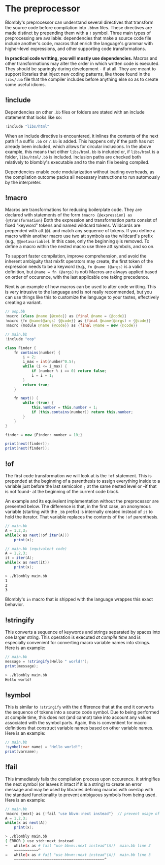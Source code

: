 # The preprocessor

Blombly's preprocessor can understand several directives that transform the source code before compilation into `.bbvm` files. 
These directives are made distinct by prepending them with a `!` symbol.
Three main types of preprocessing are available: dependencies that make a source code file include another's code, 
macros that enrich the language's grammar with higher-level expressions, and other supporting code transformations.

**In practical code writting, you will mostly use dependencies.** Macros and other transformations may alter
the order in which written code is executed. They should be sparingly during development - if at all. 
They are meant to support libraries that inject new coding patterns, like those found in the `libs/.bb` file
that the compiler includes before anything else so as to create some useful idioms.

## !include

Dependencies on other `.bb` files or folders are stated with an include statement that looks like so:

```java
!include "libs/html"
```

When an include directive is encountered, it inlines the contents of the next path if a suffix `.bb` or `/.bb` is added.
This happens only if the path has not already been included, which allows for circular inclusions.
In the above example, this means that either `libs/html.bb` is included or, 
if `libs/html` is a folder, `libs/html/.bb` is included. Inclusion paths are checked both relatively to blombly's
executable and to the main file beeing compiled.

Dependencies enable code modularization without loading overheads, as the compilation outcome packs all necessary instructions to run 
automously by the interpreter.


## !macro

Macros are transformations for reducing boilerplate code. They are declared with statements of the form `!macro {@expression} as {@transformation}`
Both the expression and transformation parts consist of fixed "keyword" tokens and named wildcard tokens. Wildcards are prepended with att (`@`). 
and match any sequence of tokens. If you define a macro within
another macro use two att symbols as the wildcard's 
prefix (e.g., `@@metavariable`). In this case, only the beginning `@` is removed.
To define a macro within the nested macro use three att symbols, and so on.

To support faster compilation, improve comprehension, and avoid the inherent ambiguity that mixfit operators may create,
the first token of the expression needs to be a keyword (e.g., `fn @name (@args)` is a valid definition, but `@name = fn (@args)` is not)
Macros are always applied based on order of occurence, with the last applicable one taking precedence.

Next is an example of how macros can be used to alter code writting. This is very intrusive to the language and is not really recommended,
but you can use things like this to customize the language to your tastes, effectively creating a variant.

```java
// oop.bb
!macro {class @name {@code}} as {final @name = {@code}}
!macro {fn @name(@args) {@code}} as {final @name(@args) = {@code}}
!macro {module @name {@code}} as {final @name = new {@code}}
```

```java
// main.bb
!include "oop"

class Finder { 
    fn contains(number) {
        i = 2;
        i_max = int(number^0.5);
        while (i <= i_max) {
            if (number % i == 0) return false;
            i = i + 1;
        }
        return true;
    }

    fn next() {
        while (true) {
            this.number = this.number + 1;
            if (this.contains(number)) return this.number;
        }
    }
}

finder = new {Finder: number = 10;}

print(next(finder));
print(next(finder));
```

## !of

The first code transformation we will look at is the `!of` statement.
This is prepended at the beginning of a parenthesis to assign
everything inside to a variable just before the last semicolon `;`
at the same nested level or -if that is not found- at the beginning
of the current code block. 

An example and its equivalent 
implementation without the preprocessor are presented below. The
difference is that, in the first case, an anonymous variable (starting with
the `_bb` prefix) is internally created instead of `it` to hold the
iterator. That variable replaces the contents of the `!of` parenthesis.

```java
// main.bb
A = 1,2,3;
while(x as next(!of iter(A)))
    print(x);
```

```java
// main.bb (equivalent code)
A = 1,2,3;
it = iter(A);
while(x as next(it))
    print(x);
```

```bash
> ./blombly main.bb
1
2
3
```

Blombly's `in` macro that is shipped with the language
wrappes this exact behavior.


## !stringify

This converts a sequence of keywords and strings separated by spaces
into one larger string. This operation is executed *at compile time*
and is especially convenient for converting macro variable names into
strings. Here is an example:

```java
// main.bb
message = !stringify(Hello " world!");
print(message);
```

```bash
> ./blombly main.bb
Hello world!
```

## !symbol

This is similar to `!stringify` with the difference that at the end
it converts the sequence of tokens into a source code symbol. 
Due to being performed at compile time, this does not (and cannot) take into 
account any values associated with the symbol parts. Again, this is 
conventient for macro definitions that construct variable names based
on other variable names. Here is an example:

```java
// main.bb
!symbol(var name) = "Hello world!";
print(varname);
```

## !fail

This immediately fails the compilation process upon occurence. It
stringifies the next symbol (or leaves it intact if it is a string)
to create an error message and may be used
by libraries defining macros with overlap with the standard functionality
to prevent ambiguous symbols from being used. Here is an example:

```java
// main.bb
!macro {next} as {!fail "use bbvm::next instead"}  // prevent usage of next
A = 1,2,3;
while(x as next(A))
    print(x);
```

```bash
> ./blombly main.bb
( ERROR ) use std::next instead 
→   while(x as # fail "use bbvm::next instead"(A))  main.bb line 3
    ~~~~~~~~~~~^
→   while(x as # fail "use bbvm::next instead"(A))  main.bb line 3
    ~~~~~~~~~~~~~~~~~~~~~~~~~~~~~~~~~~~~~~~~~^
```